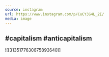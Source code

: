 ```yaml
---
source: instagram
url: https://www.instagram.com/p/CuCY3G4L_2I/
media: image
---
```


## #capitalism #anticapitalism

![[3135177630675893640]]

